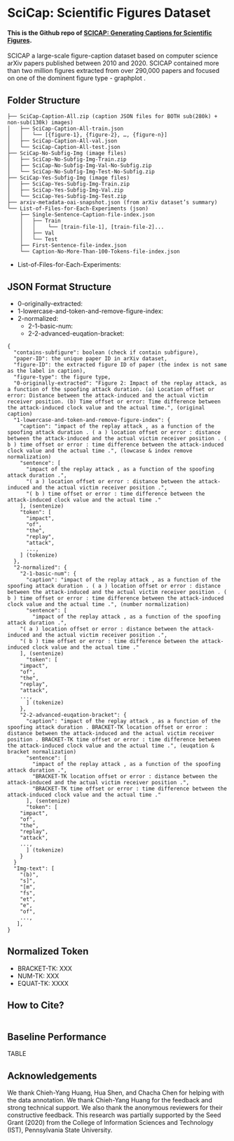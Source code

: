 # SciCap: Scientific Figures Dataset

#### This is the Github repo of [SCICAP: Generating Captions for Scientific Figures](https://github.com/tingyaohsu/SciCap).

SCICAP a large-scale figure-caption dataset based on computer science arXiv papers published between 2010 and 2020. SCICAP contained more than two million figures extracted from over 290,000 papers and focused on one of the dominent figure type - graphplot . 

## Folder Structure
```
├── SciCap-Caption-All.zip (caption JSON files for BOTH sub(280k) + non-sub(130k) images)                       	
│   ├── SciCap-Caption-All-train.json                                       
│   │   └── [{figure-1}, {figure-2}, …, {figure-n}]                                 
│   ├── SciCap-Caption-All-val.json                                
│   └── SciCap-Caption-All-test.json           	                                          
├── SciCap-No-Subfig-Img (image files)                    	
│   ├── SciCap-No-Subfig-Img-Train.zip                                                                       
│   ├── SciCap-No-Subfig-Img-Val-No-Subfig.zip                               
│   └── SciCap-No-Subfig-Img-Test-No-Subfig.zip           		                                     
├── SciCap-Yes-Subfig-Img (image files)                       	
│   ├── SciCap-Yes-Subfig-Img-Train.zip                                                                       
│   ├── SciCap-Yes-Subfig-Img-Val.zip                       
│   └── SciCap-Yes-Subfig-Img-Test.zip            		
├── arxiv-metadata-oai-snapshot.json (from arXiv dataset’s summary)
└── List-of-Files-for-Each-Experiments (json)
    ├── Single-Sentence-Caption-file-index.json
    │	├── Train
    │   │    └── [train-file-1], [train-file-2]...
    │   ├── Val
    │   └── Test
    ├── First-Sentence-file-index.json
    └── Caption-No-More-Than-100-Tokens-file-index.json
```

- List-of-Files-for-Each-Experiments: 


## JSON Format Structure

- 0-originally-extracted:
- 1-lowercase-and-token-and-remove-figure-index: 
- 2-normalized: 
  - 2-1-basic-num:
  - 2-2-advanced-euqation-bracket: 

```
{
  "contains-subfigure": boolean (check if contain subfigure),
  "paper-ID": the unique paper ID in arXiv dataset,
  "figure-ID": the extracted figure ID of paper (the index is not same as the label in caption),
  "figure-type": the figure type,
  "0-originally-extracted": "Figure 2: Impact of the replay attack, as a function of the spoofing attack duration. (a) Location offset or error: Distance between the attack-induced and the actual victim receiver position. (b) Time offset or error: Time difference between the attack-induced clock value and the actual time.", (original caption)
  "1-lowercase-and-token-and-remove-figure-index": {
    "caption": "impact of the replay attack , as a function of the spoofing attack duration . ( a ) location offset or error : distance between the attack-induced and the actual victim receiver position . ( b ) time offset or error : time difference between the attack-induced clock value and the actual time .", (lowcase & index remove normalization)
    "sentence": [
	  "impact of the replay attack , as a function of the spoofing attack duration .",
	  "( a ) location offset or error : distance between the attack-induced and the actual victim receiver position .",
	  "( b ) time offset or error : time difference between the attack-induced clock value and the actual time ."
    ], (sentenize)
    "token": [
      "impact",
      "of",
      "the",
      "replay",
      "attack",
      ...,
    ] (tokenize)
  },
  "2-normalized": {
    "2-1-basic-num": {
      "caption": "impact of the replay attack , as a function of the spoofing attack duration . ( a ) location offset or error : distance between the attack-induced and the actual victim receiver position . ( b ) time offset or error : time difference between the attack-induced clock value and the actual time .", (number normalization)
      "sentence": [
        "impact of the replay attack , as a function of the spoofing attack duration .",
	"( a ) location offset or error : distance between the attack-induced and the actual victim receiver position .",
	"( b ) time offset or error : time difference between the attack-induced clock value and the actual time ."
  	], (sentenize)
      "token": [
	"impact",
	"of",
	"the",
	"replay",
	"attack",
	...,
      ] (tokenize)
    },
    "2-2-advanced-euqation-bracket": {
      "caption": "impact of the replay attack , as a function of the spoofing attack duration . BRACKET-TK location offset or error : distance between the attack-induced and the actual victim receiver position . BRACKET-TK time offset or error : time difference between the attack-induced clock value and the actual time .", (euqation & bracket normalization)
      "sentence": [
    	"impact of the replay attack , as a function of the spoofing attack duration .",
    	"BRACKET-TK location offset or error : distance between the attack-induced and the actual victim receiver position .",
    	"BRACKET-TK time offset or error : time difference between the attack-induced clock value and the actual time ."
      ], (sentenize)
      "token": [
	"impact",
	"of",
	"the",
	"replay",
	"attack",
	...,
      ] (tokenize)
    }
  }
  "Img-text": [
    "(b)",
    "s]",
    "[m",
    "fs",
    "et",
    "e",
    "of",
    ...,
   ],
}
```

## Normalized Token
- BRACKET-TK: XXX
- NUM-TK: XXX
- EQUAT-TK: XXXX

## How to Cite?
```
```

## Baseline Performance
TABLE

## Acknowledgements
We thank Chieh-Yang Huang, Hua Shen, and Chacha Chen for helping with the data annotation. We thank Chieh-Yang Huang for the feedback and strong technical support. We also thank the anonymous reviewers for their constructive feedback. This research was partially supported by the Seed Grant (2020) from the College of Information Sciences and Technology (IST), Pennsylvania State University.
